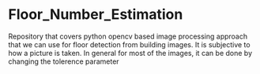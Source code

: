 # Floor_Number_Estimation
Repository that covers python opencv based image processing approach that we can use for floor detection from building images. It is subjective to  how a picture is taken. In general for most of the images, it can be done by changing the tolerence parameter
